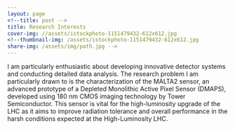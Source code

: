 ```yaml
---
layout: page
<!--title: post -->
title: Research Interests
cover-img: //assets/istockphoto-1151479432-612x612.jpg
<!--thumbnail-img: /assets/istockphoto-1151479432-612x612.jpg
share-img: /assets/img/path.jpg -->
---
```


I am particularly enthusiastic about developing innovative detector systems and conducting detailed data analysis. The research problem I am particularly drawn to is the characterization of the MALTA2 sensor, an advanced prototype of a Depleted Monolithic Active Pixel Sensor (DMAPS), developed using 180 nm CMOS imaging technology by Tower Semiconductor. This sensor is vital for the high-luminosity upgrade of the LHC as it aims to improve radiation tolerance and overall performance in the harsh conditions expected at the High-Luminosity LHC. 
